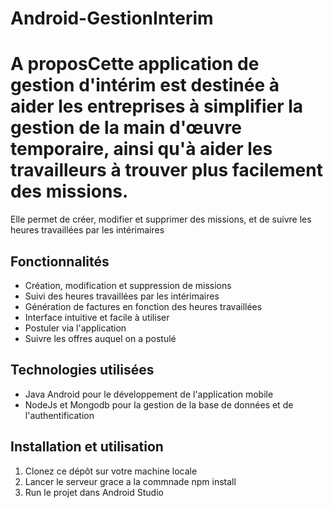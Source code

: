 # Android-GestionInterim

# A proposCette application de gestion d'intérim est destinée à aider les entreprises à simplifier la gestion de la main d'œuvre temporaire, ainsi qu'à aider les travailleurs à trouver plus facilement des missions. 
Elle permet de créer, modifier et supprimer des missions, et de suivre les heures travaillées par les intérimaires

## Fonctionnalités

- Création, modification et suppression de missions
- Suivi des heures travaillées par les intérimaires
- Génération de factures en fonction des heures travaillées
- Interface intuitive et facile à utiliser
- Postuler via l'application
- Suivre les offres auquel on a postulé

## Technologies utilisées

- Java Android pour le développement de l'application mobile
- NodeJs et Mongodb pour la gestion de la base de données et de l'authentification

## Installation et utilisation

1. Clonez ce dépôt sur votre machine locale
2. Lancer le serveur grace a la commnade npm install
3. Run le projet dans Android Studio
